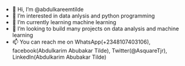 - 👋 Hi, I’m @abdulkareemtilde
- 👀 I’m interested in data anlysis and python programming 
- 🌱 I’m currently learning machine learning 
- 💞️ I’m looking to build many projects on data analysis and machine learning
- 📫 You can reach me on WhatsApp(+2348107403106), facebook(Abdulkarim Abubakar Tilde), Twitter(@AsquareTjr), LinkedIn(Abdulkarim Abubakar Tilde)

<!---
abdulkareemtilde/abdulkareemtilde is a ✨ special ✨ repository because its `README.md` (this file) appears on your GitHub profile.
You can click the Preview link to take a look at your changes.
--->
